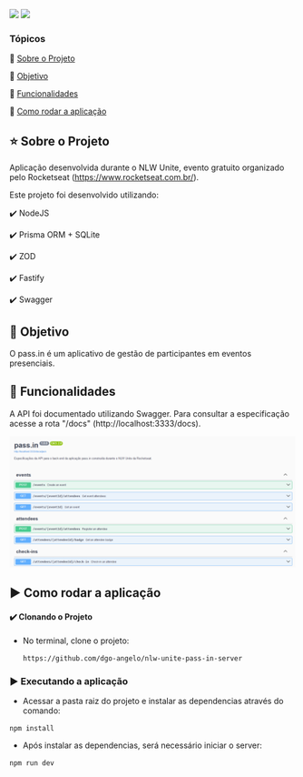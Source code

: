 <p align="left">

  <img src="https://img.shields.io/static/v1?label=Typescript&message=language&color=red&style=for-the-badge&logo=typescript"/>


  <img src="https://img.shields.io/static/v1?label=NODEJS&message=back-end&color=green&style=for-the-badge&logo=node.js"/>

</p>

### Tópicos

:small_blue_diamond: [Sobre o Projeto](#star-sobre-o-projeto)

:small_blue_diamond: [Objetivo](#dart-objetivo)

:small_blue_diamond: [Funcionalidades](#bookmark_tabs-funcionalidades)

:small_blue_diamond: [Como rodar a aplicação](#arrow_forward-como-rodar-a-aplicação)

## :star: Sobre o Projeto

Aplicação desenvolvida durante o NLW Unite, evento gratuito organizado pelo Rocketseat (https://www.rocketseat.com.br/).

Este projeto foi desenvolvido utilizando:

:heavy_check_mark: NodeJS

:heavy_check_mark: Prisma ORM + SQLite

:heavy_check_mark: ZOD

:heavy_check_mark: Fastify

:heavy_check_mark: Swagger


## :dart: Objetivo

O pass.in é um aplicativo de gestão de participantes em eventos presenciais.

## :bookmark_tabs: Funcionalidades

A API foi documentado utilizando Swagger. Para consultar a especificação acesse a rota "/docs" (http://localhost:3333/docs).

![](./images/swagger.png)


## :arrow_forward: Como rodar a aplicação

#### :heavy_check_mark: Clonando o Projeto

- No terminal, clone o projeto:

  ```
  https://github.com/dgo-angelo/nlw-unite-pass-in-server
  ```

### :arrow_forward: Executando a aplicação

- Acessar a pasta raiz do projeto e instalar as dependencias através do comando:

```
npm install
```

- Após instalar as dependencias, será necessário iniciar o server:

```
npm run dev
```